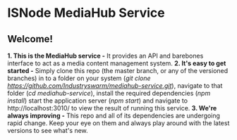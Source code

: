 # ISNode MediaHub Service

## Welcome!

**1. This is the MediaHub service -** It provides an API and barebones interface to act as a media content management system.
**2. It's easy to get started -** Simply clone this repo (the master branch, or any of the versioned branches) in to a folder on your system (*git clone https://github.com/Industryswarm/mediahub-service.git*), navigate to that folder (*cd mediahub-service*), install the required dependencies (*npm install*) start the application server (*npm start*) and navigate to http://localhost:3010/ to view the result of running this service.
**3. We're always improving -** This repo and all of its dependencies are undergoing rapid change. Keep your eye on them and always play around with the latest versions to see what's new.
